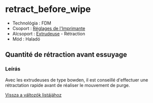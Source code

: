 # retract\_before\_wipe

* Technológia : FDM
* Csoport : [Réglages de l'Imprimante](../printer_settings/printer_settings.md)
* Alcsoport : [Extrudeuse](../printer_settings/printer_settings.md#extrudeuse) - Rétraction
* Mód : Haladó

## Quantité de rétraction avant essuyage

### Leírás

Avec les extrudeuses de type bowden, il est conseillé d'effectuer une rétractation rapide avant de réaliser le mouvement de purge.

[Vissza a változók listájához](variable_list.md)


